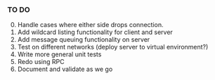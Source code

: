 ### TO DO

0) Handle cases where either side drops connection.
1) Add wildcard listing functionality for client and server
2) Add message queuing functionality on server
3) Test on different networks (deploy server to virtual environment?)
4) Write more general unit tests
5) Redo using RPC
6) Document and validate as we go
